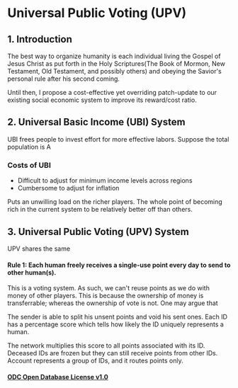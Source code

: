 
# Universal Public Voting (UPV)
## 1. Introduction
The best way to organize humanity is each individual living the Gospel of Jesus Christ as put forth in the Holy Scriptures(The Book of Mormon, New Testament, Old Testament, and possibly others) and obeying the Savior's personal rule after his second coming.  

Until then, I propose a cost-effective yet overriding patch-update to our existing social economic system to improve its reward/cost ratio.  

## 2. Universal Basic Income (UBI) System 

UBI frees people to invest effort for more effective labors. 
Suppose the total population is A

### Costs of UBI
* Difficult to adjust for minimum income levels across regions  
* Cumbersome to adjust for inflation  

Puts an unwilling load on the richer players. The whole point of becoming rich in the current system to be relatively better off than others.

## 3. Universal Public Voting (UPV) System
UPV shares the same 


#### Rule 1: Each human freely receives a single-use point every day to send to other human(s).  
This is a voting system. As such, we can't reuse points as we do with money of other players. This is because the ownership of money is transferrable; whereas the ownership of vote is not. One may argue that 


The sender is able to split his unsent points and void his sent ones. 
Each ID has a percentage score which tells how likely the ID uniquely represents a  human.


The network multiplies this score to all points associated with its ID. 
Deceased IDs are frozen but they can still receive points from other IDs. 
Account represents a group of IDs, and it routes points only.








#### [ODC Open Database License v1.0](https://choosealicense.com/appendix/)
